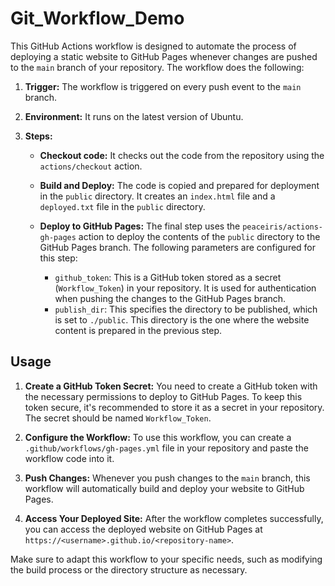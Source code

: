 # Git_Workflow_Demo

This GitHub Actions workflow is designed to automate the process of deploying a static website to GitHub Pages whenever changes are pushed to the `main` branch of your repository. The workflow does the following:

1. **Trigger:** The workflow is triggered on every push event to the `main` branch.

2. **Environment:** It runs on the latest version of Ubuntu.

3. **Steps:**

   - **Checkout code:** It checks out the code from the repository using the `actions/checkout` action.

   - **Build and Deploy:** The code is copied and prepared for deployment in the `public` directory. It creates an `index.html` file and a `deployed.txt` file in the `public` directory.

   - **Deploy to GitHub Pages:** The final step uses the `peaceiris/actions-gh-pages` action to deploy the contents of the `public` directory to the GitHub Pages branch. The following parameters are configured for this step:
     - `github_token`: This is a GitHub token stored as a secret (`Workflow_Token`) in your repository. It is used for authentication when pushing the changes to the GitHub Pages branch.
     - `publish_dir`: This specifies the directory to be published, which is set to `./public`. This directory is the one where the website content is prepared in the previous step.

## Usage

1. **Create a GitHub Token Secret:**
   You need to create a GitHub token with the necessary permissions to deploy to GitHub Pages. To keep this token secure, it's recommended to store it as a secret in your repository. The secret should be named `Workflow_Token`.

2. **Configure the Workflow:**
   To use this workflow, you can create a `.github/workflows/gh-pages.yml` file in your repository and paste the workflow code into it.


3. **Push Changes:** Whenever you push changes to the `main` branch, this workflow will automatically build and deploy your website to GitHub Pages.

4. **Access Your Deployed Site:**
   After the workflow completes successfully, you can access the deployed website on GitHub Pages at `https://<username>.github.io/<repository-name>`.

Make sure to adapt this workflow to your specific needs, such as modifying the build process or the directory structure as necessary.
